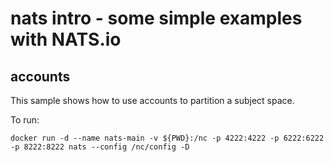 # nats intro - some simple examples with NATS.io

## accounts

This sample shows how to use accounts to partition a subject space.

To run:

```console
docker run -d --name nats-main -v ${PWD}:/nc -p 4222:4222 -p 6222:6222 -p 8222:8222 nats --config /nc/config -D
```